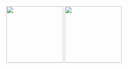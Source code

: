 <picture>
  <source
    srcset="https://github-readme-stats.vercel.app/api?username=MVitoriaDev&show_icons=true&theme=rose"
    media="(prefers-color-scheme: dark)"
  />
  <source
    srcset="https://github-readme-stats.vercel.app/api?username=MVitoriaDev&show_icons=true"
    media="(prefers-color-scheme: light), (prefers-color-scheme: no-preference)"
  />
   <img height=150 align="center" src="https://github-readme-stats.vercel.app/api?username=MVitoriaDev&show_icons=true"/>
</picture>
<a href="https://github.com/MVitoriaDev/convoychat">
  <img height=150 align="center" src="https://github-readme-stats.vercel.app/api/top-langs?username=MVitoriaDev&layout=compact&langs_count=8&card_width=320" />
</a>
